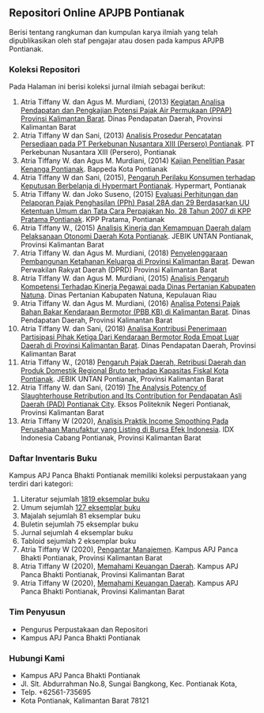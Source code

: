 ## Repositori Online APJPB Pontianak
Berisi tentang rangkuman dan kumpulan karya ilmiah yang telah dipublikasikan oleh staf pengajar atau dosen pada kampus APJPB Pontianak.
### Koleksi Repositori
Pada Halaman ini berisi koleksi jurnal ilmiah sebagai berikut:
1. Atria Tiffany W. dan Agus M. Murdiani, (2013) [Kegiatan Analisa Pendapatan dan Pengkajian Potensi Pajak Air Permukaan (PPAP) Provinsi Kalimantan Barat](https://drive.google.com/file/d/1WzWsupL4iF8J_nsH7A6u-OfRpheM4H_I/view?usp=sharing). Dinas Pendapatan Daerah, Provinsi Kalimantan Barat
2. Atria Tiffany W dan Sani, (2013) [Analisis Prosedur Pencatatan Persediaan pada PT Perkebunan Nusantara XIII (Persero) Pontianak](https://drive.google.com/file/d/1E-9GB6FyTO4vAuphA6U2Wu0GaX3l-E20/view?usp=sharing). PT Perkebunan Nusantara XIII (Persero), Pontianak
3. Atria Tiffany W. dan Agus M. Murdiani, (2014) [Kajian Penelitian Pasar Kenanga Pontianak](https://drive.google.com/file/d/1EKRBsYvj0cud6TwlYMBVxduNWlrTFFGq/view?usp=sharing). Bappeda Kota Pontianak
4. Atria Tiffany W dan Sani, (2015), [Pengaruh Perilaku Konsumen terhadap Keputusan Berbelanja di Hypermart Pontianak](https://drive.google.com/file/d/12yboqHdBRTX-2DaFbL1t1q7BV2rCRtz4/view?usp=sharing). Hypermart, Pontianak
5. Atria Tiffany W. dan Joko Suseno, (2015) [Evaluasi Perhitungan dan Pelaporan Pajak Penghasilan (PPh) Pasal 28A dan 29 Berdasarkan UU Ketentuan Umum dan Tata Cara Perpajakan No. 28 Tahun 2007 di KPP Pratama Pontianak](https://drive.google.com/file/d/1CzvUXb3gXQJsLGJTVACoub0fFCldIqDo/view?usp=sharing). KPP Pratama, Pontianak
6. Atria Tiffany W., (2015) [Analisis Kinerja dan Kemampuan Daerah dalam Pelaksanaan Otonomi Daerah Kota Pontianak](https://drive.google.com/file/d/1paPuJ5KOEJbdWJvTBqo44_Dnu4IG8eTT/view?usp=sharing). JEBIK UNTAN Pontianak, Provinsi Kalimantan Barat
7. Atria Tiffany W. dan Agus M. Murdiani, (2018) [Penyelenggaraan Pembangunan Ketahanan Keluarga di Provinsi Kalimantan Barat](https://drive.google.com/file/d/13FZJAu-shoO5VEeyvbK4wJNRgTuX6DNJ/view?usp=sharing). Dewan Perwakilan Rakyat Daerah (DPRD) Provinsi Kalimantan Barat
8. Atria Tiffany W. dan Agus M. Murdiani, (2015) [Analisis Pengaruh Kompetensi Terhadap Kinerja Pegawai pada Dinas Pertanian Kabupaten Natuna](https://drive.google.com/file/d/1Y8YzodriGAvo0RYhDBqLXT_8r3hEwh32/view?usp=sharing). Dinas Pertanian Kabupaten Natuna, Kepulauan Riau
9. Atria Tiffany W. dan Agus M. Murdiani, (2016) [Analisa Potensi Pajak Bahan Bakar Kendaraan Bermotor (PBB KB) di Kalimantan Barat](https://drive.google.com/file/d/1Dy02Tpy24UwllRRcSwwK2X4IQjRqj98e/view?usp=sharing). Dinas Pendapatan Daerah, Provinsi Kalimantan Barat
10. Atria Tiffany W. dan Sani, (2018) [Analisa Kontribusi Penerimaan Partisipasi Pihak Ketiga Dari Kendaraan Bermotor Roda Empat Luar Daerah di Provinsi Kalimantan Barat](https://drive.google.com/file/d/1FapCHWLAR9H4ZdIckXuWOV_FK3jFhBHZ/view?usp=sharing). Dinas Pendapatan Daerah, Provinsi Kalimantan Barat
11. Atria Tiffany W., (2018) [Pengaruh Pajak Daerah, Retribusi Daerah dan Produk Domestik Regional Bruto terhadap Kapasitas Fiskal Kota Pontianak](https://drive.google.com/file/d/1bmw9wgZ-nnoPMunf4QEtymif6_DLHeNw/view?usp=sharing). JEBIK UNTAN Pontianak, Provinsi Kalimantan Barat
12. Atria Tiffany W. dan Sani, (2019) [The Analysis Potency of Slaughterhouse Retribution and Its Contribution for Pendapatan Asli Daerah (PAD) Pontianak City](https://drive.google.com/file/d/1aq1B8jQma_ZdRIR-Oan4dNAJYYv6hi1V/view?usp=sharing). Eksos Politeknik Negeri Pontianak, Provinsi Kalimantan Barat
13. Atria Tiffany W (2020), [Analisis Praktik Income Smoothing Pada Perusahaan Manufaktur yang Listing di Bursa Efek Indonesia](https://drive.google.com/file/d/1IT8t9a_l4yZtYZ7I_mY3Fsfdc74uTtxw/view?usp=sharing). IDX Indonesia Cabang Pontianak, Provinsi Kalimantan Barat
### Daftar Inventaris Buku
Kampus APJ Panca Bhakti Pontianak memiliki koleksi perpustakaan yang terdiri dari kategori:
1. Literatur sejumlah [1819 eksemplar buku](https://drive.google.com/file/d/1M9z6E81wwW4BLVPnFU-YZAE4p1yOQpWe/view?usp=sharing)
2. Umum sejumlah [127 eksemplar buku](https://drive.google.com/file/d/1M9z6E81wwW4BLVPnFU-YZAE4p1yOQpWe/view?usp=sharing)
3. Majalah sejumlah 81 eksemplar buku
4. Buletin sejumlah 75 eksemplar buku
5. Jurnal sejumlah 4 eksemplar buku
6. Tabloid sejumlah 2 eksemplar buku
7. Atria Tiffany W (2020), [Pengantar Manajemen](https://drive.google.com/file/d/1DwsVG2IzNF1tH32ebNnr1WjWallKADjc/view?usp=sharing). Kampus APJ Panca Bhakti Pontianak, Provinsi Kalimantan Barat
8. Atria Tiffany W (2020), [Memahami Keuangan Daerah](https://drive.google.com/file/d/1DwsVG2IzNF1tH32ebNnr1WjWallKADjc/view?usp=sharing). Kampus APJ Panca Bhakti Pontianak, Provinsi Kalimantan Barat
8. Atria Tiffany W (2020), [Memahami Keuangan Daerah](https://drive.google.com/file/d/1oPK36aPX-xpEGRPu37vaTABR6GxzrPNR/view?usp=sharing). Kampus APJ Panca Bhakti Pontianak, Provinsi Kalimantan Barat

### Tim Penyusun

- Pengurus Perpustakaan dan Repositori
- Kampus APJ Panca Bhakti Pontianak
### Hubungi Kami
- Kampus APJ Panca Bhakti Pontianak
- Jl. Slt. Abdurrahman No.8, Sungai Bangkong, Kec. Pontianak Kota,
- Telp. +62561-735695
- Kota Pontianak, Kalimantan Barat 78121

